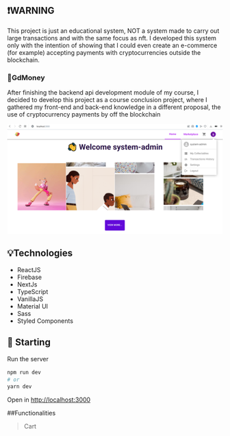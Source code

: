 ## ❗WARNING
This project is just an educational system, NOT a system made to carry out large transactions
and with the same focus as nft. I developed this system only with the intention of showing that 
I could even create an e-commerce (for example) accepting payments with cryptocurrencies outside the blockchain.

### 💸GdMoney
After finishing the backend api development module of my course, I decided to develop this
project as a course conclusion project, where I gathered my front-end and back-end knowledge
in a different proposal, the use of cryptocurrency payments by off the blockchain

![ImagemSistema](public/assets/img//screenshot.png)

## 💡Technologies
- ReactJS
- Firebase
- NextJs
- TypeScript
- VanillaJS
- Material UI
- Sass
- Styled Components

## 🚀 Starting
Run the server
```bash
npm run dev
# or
yarn dev
```
Open in [http://localhost:3000](http://localhost:3000) 

##Functionalities
>Cart

